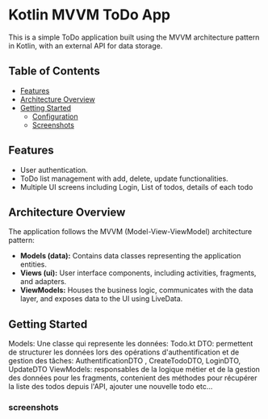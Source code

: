 # Kotlin MVVM ToDo App 

This is a simple ToDo application built using the MVVM architecture pattern in Kotlin, with an external API for data storage.


## Table of Contents

- [Features](#features)
- [Architecture Overview](#architecture-overview)
- [Getting Started](#getting-started)
  - [Configuration](#configuration)
  - [Screenshots](#screenshots)


## Features

- User authentication.
- ToDo list management with add, delete, update functionalities.
- Multiple UI screens including Login, List of todos, details of each todo

## Architecture Overview

The application follows the MVVM (Model-View-ViewModel) architecture pattern:

- **Models (data):** Contains data classes representing the application entities.
- **Views (ui):** User interface components, including activities, fragments, and adapters.
- **ViewModels:** Houses the business logic, communicates with the data layer, and exposes data to the UI using LiveData.

## Getting Started

Models: Une classe qui represente les données: Todo.kt
DTO: permettent de structurer les données lors des opérations d'authentification et de gestion des tâches: AuthentificationDTO , CreateTodoDTO, LoginDTO, UpdateDTO
ViewModels: responsables de la logique métier et de la gestion des données pour les fragments, contenient des méthodes pour récupérer la liste des todos depuis l'API, ajouter une nouvelle todo etc...

### screenshots
